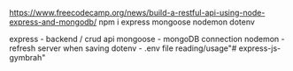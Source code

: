 https://www.freecodecamp.org/news/build-a-restful-api-using-node-express-and-mongodb/
npm i express mongoose nodemon dotenv

express - backend / crud api
mongoose - mongoDB connection
nodemon - refresh server when saving
dotenv - .env file reading/usage"# express-js-gymbrah" 
